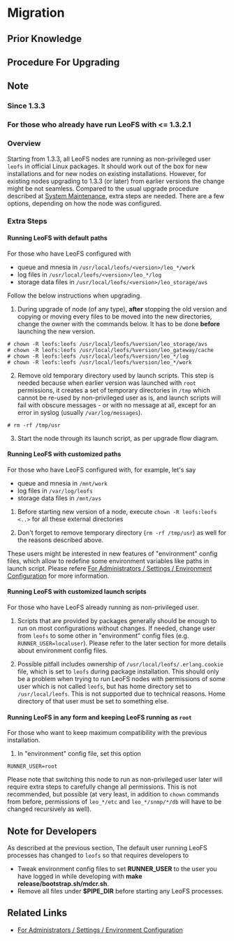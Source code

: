 # Migration
## Prior Knowledge

## Procedure For Upgrading

## Note
### Since 1.3.3
### For those who already have run LeoFS with <= 1.3.2.1
### Overview
Starting from 1.3.3, all LeoFS nodes are running as non-privileged user `leofs` in official Linux packages.
It should work out of the box for new installations and for new nodes on existing installations.
However, for existing nodes upgrading to 1.3.3 (or later) from earlier versions the change might be not seamless. Compared to the usual upgrade procedure described at [System Maintenance](http://leo-project.net/leofs/docs/admin_guide/admin_guide_10.html),
extra steps are needed. There are a few options, depending on how the node was configured.

### Extra Steps
#### Running LeoFS with default paths
For those who have LeoFS configured with
- queue and mnesia in `/usr/local/leofs/<version>/leo_*/work`
- log files in `/usr/local/leofs/<version>/leo_*/log`
- storage data files in `/usr/local/leofs/<version>/leo_storage/avs`

Follow the below instructions when upgrading.

1. During upgrade of node (of any type), **after** stopping the old version and copying or moving every
files to be moved into the new directories, change the owner with the commands below. It has to be done **before** launching the
new version.
```
# chown -R leofs:leofs /usr/local/leofs/%version/leo_storage/avs
# chown -R leofs:leofs /usr/local/leofs/%version/leo_gateway/cache
# chown -R leofs:leofs /usr/local/leofs/%version/leo_*/log
# chown -R leofs:leofs /usr/local/leofs/%version/leo_*/work
```

2. Remove old temporary directory used by launch scripts. This step is needed because when earlier version was launched with `root` permissions, it creates a set of temporary directories in `/tmp` which cannot be re-used by non-privileged user as is, and launch scripts will fail with obscure messages - or with no message at all, except for an error in syslog (usually `/var/log/messages`).
```
# rm -rf /tmp/usr
```

3. Start the node through its launch script, as per upgrade flow diagram.

#### Running LeoFS with customized paths
For those who have LeoFS configured with, for example, let's say
- queue and mnesia in `/mnt/work`
- log files in `/var/log/leofs`
- storage data files in `/mnt/avs`

1. Before starting new version of a node, execute `chown -R leofs:leofs <..>` for all these external directories

2. Don't forget to remove temporary directory (`rm -rf /tmp/usr`) as well for the reasons described above.

These users might be interested in new features of "environment" config files, which allow to redefine
some environment variables like paths in launch script. Please refere [For Administrators / Settings / Environment Configuration](/admin/settings/environment_config.md) for more information.

#### Running LeoFS with customized launch scripts
For those who have LeoFS already running as non-privileged user.

1. Scripts that are provided by packages generally should be enough to run on most configurations without changes. If needed, change user from `leofs` to some other in "environment" config files (e.g. `RUNNER_USER=localuser`). Please refer to the later section for more details about environment config files.

2. Possible pitfall includes ownership of `/usr/local/leofs/.erlang.cookie` file, which is set to `leofs` during package installation. This should only be a problem when trying to run LeoFS nodes with permissions of some user which is not called `leofs`, but has home directory set to `/usr/local/leofs`. This is not supported due to technical reasons. Home directory of that user must be set to something else.

#### Running LeoFS in any form and keeping LeoFS running as `root`
For those who want to keep maximum compatibility with the previous installation.

1. In "environment" config file, set this option
```
RUNNER_USER=root
```

Please note that switching this node to run as non-privileged user later will require extra steps to carefully change all permissions. This is not recommended, but possible (at very least, in addition to `chown` commands from before, permissions of `leo_*/etc` and `leo_*/snmp/*/db` will have to be changed recursively as well).

## Note for Developers
As described at the previous section, The default user running LeoFS processes has changed to `leofs` so that requires developers to

- Tweak environment config files to set **RUNNER_USER** to the user you have logged in while developing with **make release/bootstrap.sh/mdcr.sh**.
- Remove all files under **$PIPE_DIR** before starting any LeoFS processes.

## Related Links
- [For Administrators / Settings / Environment Configuration](/admin/settings/environment_config.md)
